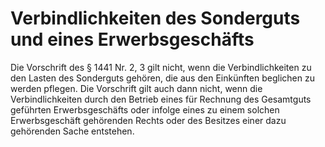 # Verbindlichkeiten des Sonderguts und eines Erwerbsgeschäfts

Die Vorschrift des § 1441 Nr. 2, 3 gilt nicht, wenn die Verbindlichkeiten zu den Lasten des Sonderguts gehören, die aus den Einkünften beglichen zu werden pflegen. Die Vorschrift gilt auch dann nicht, wenn die Verbindlichkeiten durch den Betrieb eines für Rechnung des Gesamtguts geführten Erwerbsgeschäfts oder infolge eines zu einem solchen Erwerbsgeschäft gehörenden Rechts oder des Besitzes einer dazu gehörenden Sache entstehen.